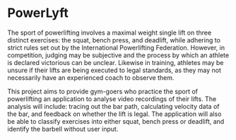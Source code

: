 # PowerLyft

The sport of powerlifting involves a maximal weight single lift on three distinct exercises: the squat, bench press, and deadlift, while adhering to strict rules set out by the International Powerlifting Federation. However, in competition, judging may be subjective and the process by which an athlete is declared victorious can be unclear. Likewise in training, athletes may be unsure if their lifts are being executed to legal standards, as they may not necessarily have an experienced coach to observe them.

This project aims to provide gym-goers who practice the sport of powerlifting an application to analyse video recordings of their lifts. The analysis will include: tracing out the bar path, calculating velocity data of the bar, and feedback on whether the lift is legal. The application will also be able to classify exercises into either squat, bench press or deadlift, and identify the barbell without user input.
